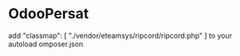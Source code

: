 # OdooPersat
add 
      "classmap": [
        "./vendor/eteamsys/ripcord/ripcord.php"
      ]
to your autoload omposer.json

